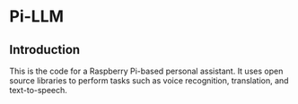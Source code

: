 # Pi-LLM

## Introduction
This is the code for a Raspberry Pi-based personal assistant. It uses open source libraries to perform tasks such as voice recognition, translation, and text-to-speech. 